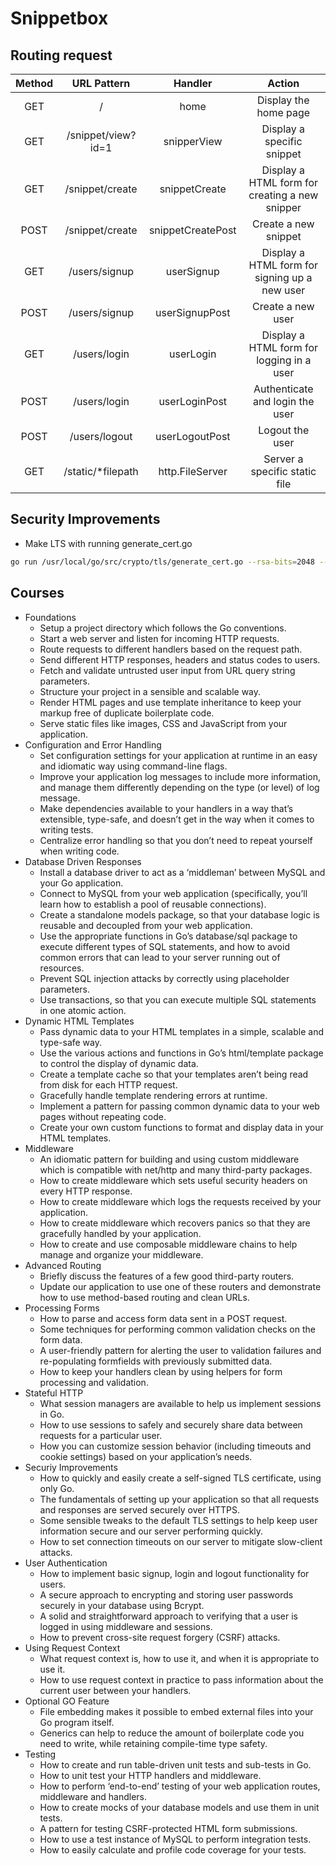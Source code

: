 # Snippetbox

## Routing request
| Method | URL Pattern | Handler    | Action    |
| :---:   | :---: | :---: | :---: |
| GET | /   | home   | Display the home page   |
| GET | /snippet/view?id=1    | snipperView   | Display a specific snippet   |
| GET | /snippet/create   | snippetCreate   | Display a HTML form for creating a new snipper   |
| POST | /snippet/create   | snippetCreatePost   | Create a new snippet   |
| GET | /users/signup   | userSignup   | Display a HTML form for signing up a new user   |
| POST | /users/signup   | userSignupPost   | Create a new user   |
| GET | /users/login   | userLogin   | Display a HTML form for logging in a user   |
| POST | /users/login   | userLoginPost   | Authenticate and login the user   |
| POST | /users/logout   | userLogoutPost   | Logout the user   |
| GET | /static/*filepath   | http.FileServer   | Server a specific static file   |


## Security Improvements

* Make LTS with running generate_cert.go
```bash
go run /usr/local/go/src/crypto/tls/generate_cert.go --rsa-bits=2048 --host=localhost
```

## Courses
- Foundations
    - Setup a project directory which follows the Go conventions.
    - Start a web server and listen for incoming HTTP requests.
    - Route requests to different handlers based on the request path.
    - Send different HTTP responses, headers and status codes to users.
    - Fetch and validate untrusted user input from URL query string parameters.
    - Structure your project in a sensible and scalable way.
    - Render HTML pages and use template inheritance to keep your markup free of duplicate boilerplate code.
    - Serve static files like images, CSS and JavaScript from your application.
-  Configuration and Error Handling
    - Set configuration settings for your application at runtime in an easy and idiomatic way using command-line flags.
    - Improve your application log messages to include more information, and manage them differently depending on the type (or level) of log message.
    - Make dependencies available to your handlers in a way that’s extensible, type-safe, and doesn’t get in the way when it comes to writing tests.
    - Centralize error handling so that you don’t need to repeat yourself when writing code.
-  Database Driven Responses
    - Install a database driver to act as a ‘middleman’ between MySQL and your Go application. 
    - Connect to MySQL from your web application (specifically, you’ll learn how to establish a pool of reusable connections).
    - Create a standalone models package, so that your database logic is reusable and decoupled from your web application.
    - Use the appropriate functions in Go’s database/sql package to execute different types of SQL statements, and how to avoid common errors that can lead to your server running out of resources.
    - Prevent SQL injection attacks by correctly using placeholder parameters.
    - Use transactions, so that you can execute multiple SQL statements in one atomic action.
-  Dynamic HTML Templates
    - Pass dynamic data to your HTML templates in a simple, scalable and type-safe way.
    - Use the various actions and functions in Go’s html/template package to control the display of dynamic data.
    - Create a template cache so that your templates aren’t being read from disk for each HTTP request. 
    - Gracefully handle template rendering errors at runtime. 
    - Implement a pattern for passing common dynamic data to your web pages without repeating code. 
    - Create your own custom functions to format and display data in your HTML templates.
-  Middleware
    - An idiomatic pattern for building and using custom middleware which is compatible with net/http and many third-party packages.
    - How to create middleware which sets useful security headers on every HTTP response.
    - How to create middleware which logs the requests received by your application.
    - How to create middleware which recovers panics so that they are gracefully handled by your application.
    - How to create and use composable middleware chains to help manage and organize your middleware.
-  Advanced Routing
    - Briefly discuss the features of a few good third-party routers.
    - Update our application to use one of these routers and demonstrate how to use method-based routing and clean URLs.
-  Processing Forms
    - How to parse and access form data sent in a POST request.
    - Some techniques for performing common validation checks on the form data.
    - A user-friendly pattern for alerting the user to validation failures and re-populating formfields with previously submitted data.
    - How to keep your handlers clean by using helpers for form processing and validation.
-  Stateful HTTP
    - What session managers are available to help us implement sessions in Go.
    - How to use sessions to safely and securely share data between requests for a particular user.
    - How you can customize session behavior (including timeouts and cookie settings) based on your application’s needs.
-  Securiy Improvements
    - How to quickly and easily create a self-signed TLS certificate, using only Go.
    - The fundamentals of setting up your application so that all requests and responses are served securely over HTTPS.
    - Some sensible tweaks to the default TLS settings to help keep user information secure and our server performing quickly.
    - How to set connection timeouts on our server to mitigate slow-client attacks.
-  User Authentication
    - How to implement basic signup, login and logout functionality for users.
    - A secure approach to encrypting and storing user passwords securely in your database using Bcrypt.
    - A solid and straightforward approach to verifying that a user is logged in using middleware and sessions.
    - How to prevent cross-site request forgery (CSRF) attacks.
-  Using Request Context
    - What request context is, how to use it, and when it is appropriate to use it.
    - How to use request context in practice to pass information about the current user between your handlers.
-  Optional GO Feature
    - File embedding makes it possible to embed external files into your Go program itself.
    - Generics can help to reduce the amount of boilerplate code you need to write, while retaining compile-time type safety.
-  Testing
    - How to create and run table-driven unit tests and sub-tests in Go. 
    - How to unit test your HTTP handlers and middleware. 
    - How to perform ‘end-to-end’ testing of your web application routes, middleware and handlers.
    - How to create mocks of your database models and use them in unit tests. 
    - A pattern for testing CSRF-protected HTML form submissions.
    - How to use a test instance of MySQL to perform integration tests.
    - How to easily calculate and profile code coverage for your tests.